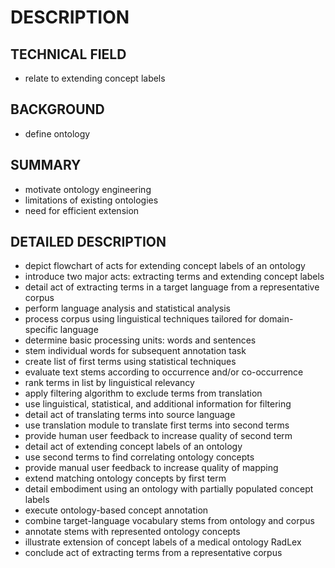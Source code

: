 # DESCRIPTION

## TECHNICAL FIELD

- relate to extending concept labels

## BACKGROUND

- define ontology

## SUMMARY

- motivate ontology engineering
- limitations of existing ontologies
- need for efficient extension

## DETAILED DESCRIPTION

- depict flowchart of acts for extending concept labels of an ontology
- introduce two major acts: extracting terms and extending concept labels
- detail act of extracting terms in a target language from a representative corpus
- perform language analysis and statistical analysis
- process corpus using linguistical techniques tailored for domain-specific language
- determine basic processing units: words and sentences
- stem individual words for subsequent annotation task
- create list of first terms using statistical techniques
- evaluate text stems according to occurrence and/or co-occurrence
- rank terms in list by linguistical relevancy
- apply filtering algorithm to exclude terms from translation
- use linguistical, statistical, and additional information for filtering
- detail act of translating terms into source language
- use translation module to translate first terms into second terms
- provide human user feedback to increase quality of second term
- detail act of extending concept labels of an ontology
- use second terms to find correlating ontology concepts
- provide manual user feedback to increase quality of mapping
- extend matching ontology concepts by first term
- detail embodiment using an ontology with partially populated concept labels
- execute ontology-based concept annotation
- combine target-language vocabulary stems from ontology and corpus
- annotate stems with represented ontology concepts
- illustrate extension of concept labels of a medical ontology RadLex
- conclude act of extracting terms from a representative corpus

